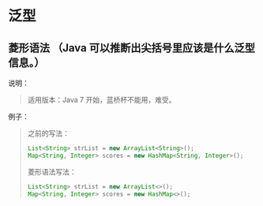 # 泛型

## 菱形语法 （Java 可以推断出尖括号里应该是什么泛型信息。）

说明：

> 适用版本：Java 7 开始，蓝桥杯不能用，难受。

例子：

> 之前的写法：
>
> ```java
> List<String> strList = new ArrayList<String>();
> Map<String, Integer> scores = new HashMap<String, Integer>();
> ```
>
> 
>
> 菱形语法写法：
>
> ```java
> List<String> strList = new ArrayList<>();
> Map<String, Integer> scores = new HashMap<>();
> ```




